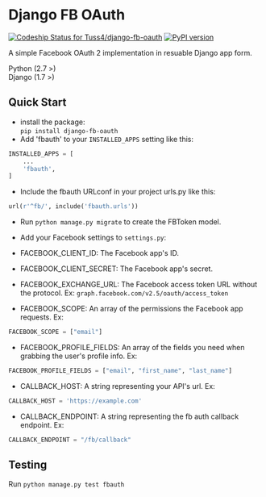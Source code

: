 # Django FB OAuth

[ ![Codeship Status for Tuss4/django-fb-oauth](https://codeship.com/projects/ea22b680-ae4f-0133-5844-0eeab60c84ba/status?branch=master)](https://codeship.com/projects/132310) [![PyPI version](https://badge.fury.io/py/django-fb-oauth.svg)](https://badge.fury.io/py/django-fb-oauth)

A simple Facebook OAuth 2 implementation in resuable Django app form.

Python (2.7 >)  
Django (1.7 >)

## Quick Start
+ install the package:  
`pip install django-fb-oauth`
+ Add 'fbauth' to your `INSTALLED_APPS` setting like this:

```python
INSTALLED_APPS = [
    ...
    'fbauth',
]
```

+ Include the fbauth URLconf in your project urls.py like this:

```python
url(r'^fb/', include('fbauth.urls'))
```

+ Run `python manage.py migrate` to create the FBToken model.

+ Add your Facebook settings to `settings.py`:
 + FACEBOOK_CLIENT_ID: The Facebook app's ID.
 + FACEBOOK_CLIENT_SECRET: The Facebook app's secret.
 + FACEBOOK_EXCHANGE_URL: The Facebook access token URL without the protocol. Ex: `graph.facebook.com/v2.5/oauth/access_token`
 + FACEBOOK_SCOPE: An array of the permissions the Facebook app requests. Ex:
 ```python
 FACEBOOK_SCOPE = ["email"]
 ```
 + FACEBOOK_PROFILE_FIELDS: An array of the fields you need when grabbing the user's profile info. Ex:
 ```python
 FACEBOOK_PROFILE_FIELDS = ["email", "first_name", "last_name"]
 ```
 + CALLBACK_HOST: A string representing your API's url. Ex:
 ```python
 CALLBACK_HOST = 'https://example.com'
 ```
 + CALLBACK_ENDPOINT: A string representing the fb auth callback endpoint. Ex:
 ```python
 CALLBACK_ENDPOINT = "/fb/callback"
 ```
## Testing

Run `python manage.py test fbauth`
